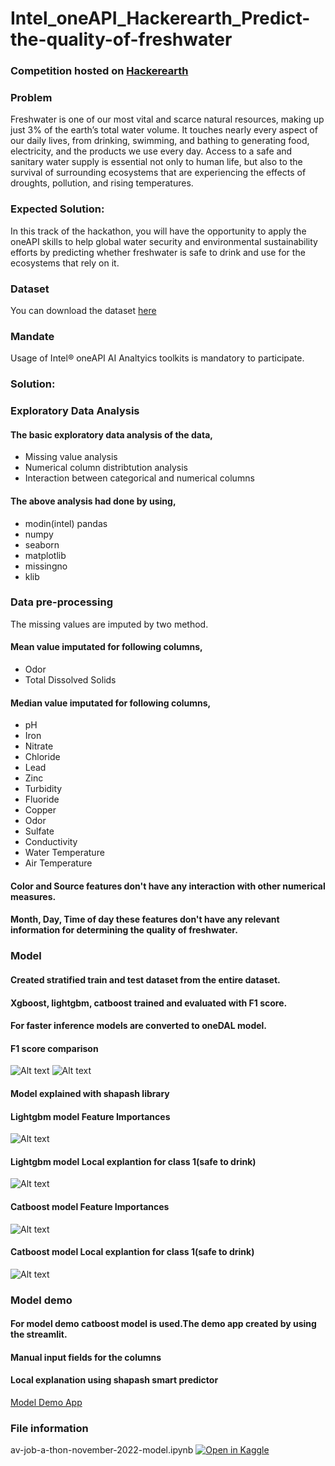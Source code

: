 # Intel_oneAPI_Hackerearth_Predict-the-quality-of-freshwater

### Competition hosted on <a href="https://www.hackerearth.com/challenges/hackathon/intel-oneapi-hackathon-for-open-innovation/">Hackerearth</a>

### Problem

Freshwater is one of our most vital and scarce natural resources, making up just 3% of the earth’s total water volume. It touches nearly every aspect of our daily lives, from drinking, swimming, and bathing to generating food, electricity, and the products we use every day. Access to a safe and sanitary water supply is essential not only to human life, but also to the survival of surrounding ecosystems that are experiencing the effects of droughts, pollution, and rising temperatures.

### Expected Solution:

In this track of the hackathon, you will have the opportunity to apply the oneAPI skills to help global water security and environmental sustainability efforts by predicting whether freshwater is safe to drink and use for the ecosystems that rely on it.

### Dataset

You can download the dataset <a href="https://s3-ap-southeast-1.amazonaws.com/he-public-data/datasetab75fb3.zip">here</a>    

### Mandate 

Usage of Intel® oneAPI AI Analtyics toolkits is mandatory to participate.

### Solution:

### Exploratory Data Analysis
#### The basic exploratory data analysis of the data,
* Missing value analysis
* Numerical column distribtution analysis
* Interaction between categorical and numerical columns
#### The above analysis had done by using,
* modin(intel) pandas  
* numpy
* seaborn
* matplotlib
* missingno
* klib
     
### Data pre-processing
The missing values are imputed by two method.
#### Mean value imputated for following columns,
* Odor
* Total Dissolved Solids
#### Median value imputated for following columns,
* pH
* Iron
* Nitrate
* Chloride
* Lead
* Zinc
* Turbidity
* Fluoride
* Copper
* Odor
* Sulfate
* Conductivity
* Water Temperature
* Air Temperature

#### Color and Source features don't have any interaction with other numerical measures.
#### Month, Day, Time of day these features don't have any relevant information for determining the quality of freshwater.

### Model
#### Created stratified train and test dataset from the entire dataset.
#### Xgboost, lightgbm, catboost trained and evaluated with F1 score.
#### For faster inference models are converted to oneDAL model. 
#### F1 score comparison
![Alt text](https://github.com/hariprasath-v/Intel_oneAPI_Hackerearth_Predict-the-quality-of-freshwater/blob/main/Model%20Interpretation/F1%20Score%20Comparison.png)
![Alt text](https://github.com/hariprasath-v/Intel_oneAPI_Hackerearth_Predict-the-quality-of-freshwater/blob/main/Model%20Interpretation/F1%20score%20comparison%20dataframe.PNG)

#### Model explained with shapash library

#### Lightgbm model Feature Importances
![Alt text](https://github.com/hariprasath-v/Intel_oneAPI_Hackerearth_Predict-the-quality-of-freshwater/blob/main/Model%20Interpretation/lightgbm%20model%20shapash%20feature%20importances.png)

#### Lightgbm model Local explantion for class 1(safe to drink)
![Alt text](https://github.com/hariprasath-v/Intel_oneAPI_Hackerearth_Predict-the-quality-of-freshwater/blob/main/Model%20Interpretation/lightgbm%20model%20Local%20explantion%20for%20class%201(safe%20to%20drink).png)

#### Catboost model Feature Importances
![Alt text](https://github.com/hariprasath-v/Intel_oneAPI_Hackerearth_Predict-the-quality-of-freshwater/blob/main/Model%20Interpretation/catboost%20model%20shapash%20feature%20importances.png)

#### Catboost model Local explantion for class 1(safe to drink)
![Alt text](https://github.com/hariprasath-v/Intel_oneAPI_Hackerearth_Predict-the-quality-of-freshwater/blob/main/Model%20Interpretation/catboost%20model%20Local%20explantion%20for%20class%201(safe%20to%20drink).png)

### Model demo
#### For model demo catboost model is used.The demo app created by using the streamlit.
#### Manual input fields for the columns
#### Local explanation using shapash smart predictor
<a href="https://freshwater-quality.streamlit.app">Model Demo App</a>  
 



### File information

 av-job-a-thon-november-2022-model.ipynb [![Open in Kaggle](https://img.shields.io/static/v1?label=&message=Open%20in%20Kaggle&labelColor=grey&color=blue&logo=kaggle)](https://www.kaggle.com/hari141v/av-job-a-thon-november-2022-model)
 
   
        

